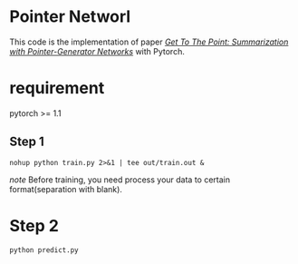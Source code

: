 # Pointer Networl

This code is the implementation of paper [*Get To The Point: Summarization with Pointer-Generator Networks*](https://arxiv.org/pdf/1704.04368.pdf) with Pytorch.

# requirement

pytorch >= 1.1


## Step 1

```shell
nohup python train.py 2>&1 | tee out/train.out &
```
*note* Before training, you need process your data to certain format(separation with blank).
# Step 2

```shell
python predict.py
```




